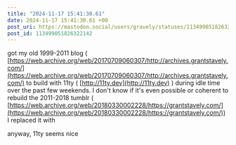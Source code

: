 ```yaml
---
title: "2024-11-17 15:41:30.61"
date: 2024-11-17 15:41:30.61 +00
post_uri: https://mastodon.social/users/gravely/statuses/113499051826322142
post_id: 113499051826322142
---
```

got my old 1999-2011 blog ( [https://web.archive.org/web/20170709060307/http://archives.grantstavely.com/](https://web.archive.org/web/20170709060307/http://archives.grantstavely.com/) to build with 11ty ( [http://11ty.dev](http://11ty.dev) ) during idle time over the past few weekends. I don't know if it's even possible or coherent to rebuild the 2011-2018 tumblr ( [https://web.archive.org/web/20180330002228/https://grantstavely.com/](https://web.archive.org/web/20180330002228/https://grantstavely.com/)) I replaced it with

anyway, 11ty seems nice


